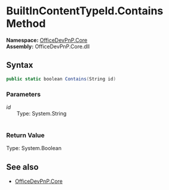 # BuiltInContentTypeId.Contains Method  
**Namespace:** [OfficeDevPnP.Core](OfficeDevPnP.Core.md)  
**Assembly:** OfficeDevPnP.Core.dll  
## Syntax
```C#
public static boolean Contains(String id)
```
### Parameters
*id*  
&emsp;&emsp;Type: System.String  
&emsp;&emsp;  
  
### Return Value
Type: System.Boolean  

## See also
- [OfficeDevPnP.Core](OfficeDevPnP.Core.md)

